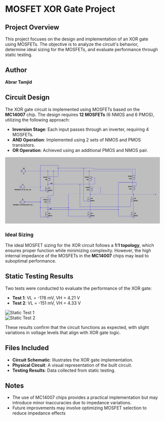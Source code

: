 # MOSFET XOR Gate Project

## Project Overview
This project focuses on the design and implementation of an XOR gate using MOSFETs. The objective is to analyze the circuit's behavior, determine ideal sizing for the MOSFETs, and evaluate performance through static testing.

## Author
**Abrar Tamjid**  

## Circuit Design
The XOR gate circuit is implemented using MOSFETs based on the **MC14007** chip. The design requires **12 MOSFETs** (6 NMOS and 6 PMOS), utilizing the following approach:

- **Inversion Stage**: Each input passes through an inverter, requiring 4 MOSFETs.
- **AND Operation**: Implemented using 2 sets of NMOS and PMOS transistors.
- **OR Operation**: Achieved using an additional PMOS and NMOS pair.

![Circuit Schematic](Images/XOR_Schematic.png)

### Ideal Sizing
The ideal MOSFET sizing for the XOR circuit follows a **1:1 topology**, which ensures proper function while minimizing complexity. However, the high internal impedance of the MOSFETs in the **MC14007** chips may lead to suboptimal performance.

## Static Testing Results
Two tests were conducted to evaluate the performance of the XOR gate:

- **Test 1**: VL = -176 mV, VH = 4.21 V
- **Test 2**: VL = -151 mV, VH = 4.33 V

![Static Test 1](images/static_test_1.png)  
![Static Test 2](images/static_test_2.png)  

These results confirm that the circuit functions as expected, with slight variations in voltage levels that align with XOR gate logic.

## Files Included
- **Circuit Schematic**: Illustrates the XOR gate implementation.
- **Physical Circuit**: A visual representation of the built circuit.
- **Testing Results**: Data collected from static testing.

## Notes
- The use of MC14007 chips provides a practical implementation but may introduce minor inaccuracies due to impedance variations.
- Future improvements may involve optimizing MOSFET selection to reduce impedance effects
